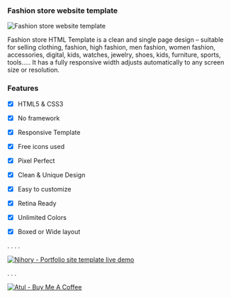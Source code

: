 ### Fashion store website template

![Fashion store website template](fashion-store-website.gif)

Fashion store HTML Template is a clean and single page design – suitable for selling clothing, fashion, high fashion, men fashion, women fashion, accessories, digital, kids, watches, jewelry, shoes, kids, furniture, sports, tools….. It has a fully responsive width adjusts automatically to any screen size or resolution.


### Features
- [x] HTML5 & CSS3
- [x] No framework
- [x] Responsive Template
- [x] Free icons used
- [x] Pixel Perfect
- [x] Clean & Unique Design
- [x] Easy to customize
- [x] Retina Ready
- [x] Unlimited Colors
- [x] Boxed or Wide layout



.
.
.
.

[![Nihory - Portfolio site template live demo](https://i.ibb.co/vwN8cgW/live-demo.png)](https://restaurant-website-atulcodex.netlify.app/)

.
.
.


[![Atul - Buy Me A Coffee](https://i.ibb.co/7rR9S4L/buy-me-a-coffee.png)](https://www.buymeacoffee.com/atulcodex)